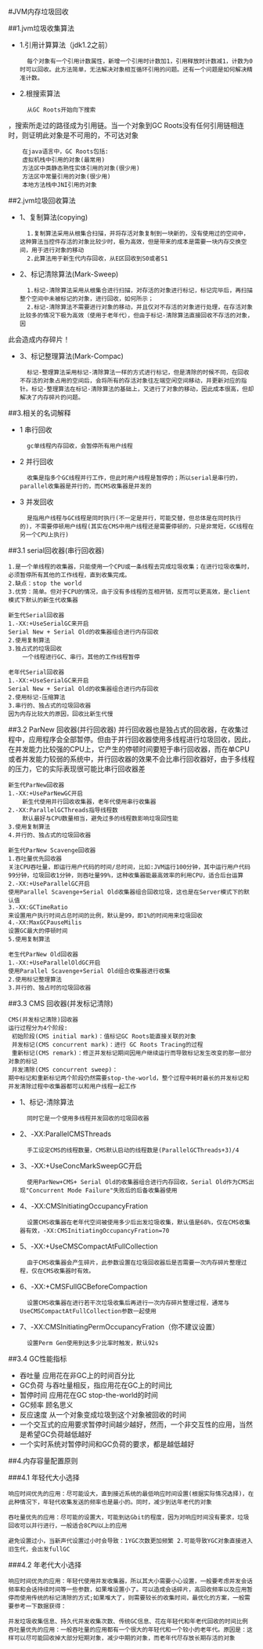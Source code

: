 #JVM内存垃圾回收

##1.jvm垃圾收集算法

- 1.引用计算算法（jdk1.2之前）

		每个对象有一个引用计数属性，新增一个引用时计数加1，引用释放时计数减1，计数为0时可以回收。此方法简单，无法解决对象相互循环引用的问题。还有一个问题是如何解决精准计数。
- 2.根搜索算法

		从GC Roots开始向下搜索
，搜索所走过的路径成为引用链。当一个对象到GC Roots没有任何引用链相连时，则证明此对象是不可用的，不可达对象

		在java语言中，GC Roots包括:
		虚拟机栈中引用的对象(最常用)
		方法区中类静态熟性实体引用的对象(很少用)
		方法区中常量引用的对象(很少用)
		本地方法栈中JNI引用的对象

##2.jvm垃圾回收算法

- 1、复制算法(copying)

		1.复制算法采用从根集合扫描，并将存活对象复制到一块新的，没有使用过的空间中，这种算法当控件存活的对象比较少时，极为高效，但是带来的成本是需要一块内存交换空间，用于进行对象的移动
		2.此算法用于新生代内存回收，从E区回收到S0或者S1	
- 2、标记清除算法(Mark-Sweep)

		1.标记-清除算法采用从根集合进行扫描，对存活的对象进行标记，标记完毕后，再扫描整个空间中未被标记的对象，进行回收，如何所示；
		2.标记-清除算法不需要进行对象的移动，并且仅对不存活的对象进行处理，在存活对象比较多的情况下极为高效（使用于老年代），但由于标记-清除算法直接回收不存活的对象，因

此会造成内存碎片！
- 3、标记整理算法(Mark-Compac)

		标记-整理算法采用标记-清除算法一样的方式进行标记，但是清除的时候不同，在回收不存活的对象占用的空间后，会将所有的存活对象往左端空闲空间移动，并更新对应的指针。标记-整理算法在标记-清除算法的基础上，又进行了对象的移动，因此成本很高，但却解决了内存碎片的问题。

##3.相关的名词解释

- 1 串行回收

		gc单线程内存回收，会暂停所有用户线程

- 2 并行回收

 		收集是指多个GC线程并行工作，但此时用户线程是暂停的；所以serial是串行的，parallel收集器是并行的，而CMS收集器是并发的
		
- 3 并发回收

		是指用户线程与GC线程是同时执行(不一定是并行，可能交替，但总体是在同时执行的)，不需要停顿用户线程(其实在CMS中用户线程还是需要停顿的，只是非常短，GC线程在另一个CPU上执行)

##3.1 serial回收器(串行回收器)

	1.是一个单线程的收集器，只能使用一个CPU或一条线程去完成垃圾收集；在进行垃圾收集时，必须暂停所有其他的工作线程，直到收集完成。
	2.缺点：stop the world
	3.优势：简单。但对于CPU的情况，由于没有多线程的互相开销，反而可以更高效，是client模式下默认的新生代收集器
		
	新生代Serial回收器
	1.-XX:+UseSerialGC来开启
	Serial New + Serial Old的收集器组合进行内存回收
	2.使用复制算法
	3.独占式的垃圾回收
		一个线程进行GC、串行。其他的工作线程暂停
		
	老年代Serial回收器
	1.-XX:+UseSerialGC来开启
	Serial New + Serial Old的收集器组合进行内存回收
	2.使用标记-压缩算法
	3.串行的、独占式的垃圾回收器
	因为内存比较大的原因，回收比新生代慢

##3.2 ParNew 回收器(并行回收器)
	并行回收器也是独占式的回收器，在收集过程中，应用程序会全部暂停。但由于并行回收器使用多线程进行垃圾回收，因此，在并发能力比较强的CPU上，它产生的停顿时间要短于串行回收器，而在单CPU或者并发能力较弱的系统中，并行回收器的效果不会比串行回收器好，由于多线程的压力，它的实际表现很可能比串行回收器差	

	新生代ParNew回收器
	1.-XX:+UseParNewGC开启
		新生代使用并行回收收集器，老年代使用串行收集器
	2.-XX:ParallelGCThreads指导线程数
		默认最好与CPU数量相当，避免过多的线程数影响垃圾回性能
	3.使用复制算法
	4.并行的、独占式的垃圾回收器

	新生代ParNew Scavenge回收器
	1.吞吐量优先回收器
	关注CPU吞吐量，即运行用户代码的时间/总时间，比如:JVM运行100分钟，其中运行用户代码99分钟，垃圾回收1分钟，则吞吐量99%，这种收集器能最高效率的利用CPU，适合后台运算
	2.-XX:+UseParallelGC开启
	使用Parallel Scavenge+Serial Old收集器组合回收垃圾，这也是在Server模式下的默认值
	3.-XX:GCTimeRatio
	来设置用户执行时间占总时间的比例，默认是99，即1%的时间用来垃圾回收
	4.-XX:MaxGCPauseMilis
	设置GC最大的停顿时间
	5.使用复制算法

	老生代ParNew Old回收器
	1.-XX:+UseParallelOldGC开启
	使用Parallel Scavenge+Serial Old组合收集器进行收集
	2.使用标记整理算法
	3.并行的、独占时的垃圾回收器

##3.3 CMS 回收器(并发标记清除)

	CMS(并发标记清除)回收器
	运行过程分为4个阶段:
	 初始阶段(CMS initial mark)：值标记GC Roots能直接关联的对象
	 并发标记(CMS concurrent mark)：进行 GC Roots Tracing的过程
	 重新标记(CMS remark)：修正并发标记期间因用户继续运行而导致标记发生改变的那一部分对象的标记
	 并发清除(CMS concurrent sweep)：
	期中标记和重新标记两个阶段仍然需要stop-the-world，整个过程中耗时最长的并发标记和并发清除过程中收集器都可以和用户线程一起工作

- 1、标记-清除算法

		同时它是一个使用多线程并发回收的垃圾回收器
- 2、-XX:ParallelCMSThreads

		手工设定CMS的线程数量，CMS默认启动的线程数是(ParallelGCThreads+3)/4
- 3、-XX:+UseConcMarkSweepGC开启

		使用ParNew+CMS+ Serial Old的收集器组合进行内存回收，Serial Old作为CMS出现"Concurrent Mode Failure"失败后的后备收集器使用
- 4、-XX:CMSInitiatingOccupancyFration

		设置CMS收集器在老年代空间被使用多少后出发垃圾收集，默认值是68%，仅在CMS收集器有效，-XX:CMSInitiatingOccupancyFration=70
- 5、-XX:+UseCMSCompactAtFullCollection

		由于CMS收集器会产生碎片，此参数设置在垃圾回收器后是否需要一次内存碎片整理过程，仅在CMS收集器时有效。
- 6、-XX:+CMSFullGCBeforeCompaction

		设置CMS收集器在进行若干次垃圾收集后再进行一次内存碎片整理过程，通常与UseCMSCompactAtFullCollection参数一起使用
- 7、-XX:CMSInitiatingPermOccupancyFration（你不建议设置）

		设置Perm Gen使用到达多少比率时触发，默认92s


##3.4 GC性能指标

- 吞吐量  应用花在非GC上的时间百分比
- GC负荷  与吞吐量相反，指应用花在GC上的时间比
- 暂停时间 应用花在GC stop-the-world的时间
- GC频率  顾名思义
- 反应速度 从一个对象变成垃圾到这个对象被回收的时间
- 一个交互式的应用要求暂停时间越少越好，然而，一个非交互性的应用，当然是希望GC负荷越低越好
- 一个实时系统对暂停时间和GC负荷的要求，都是越低越好


##4.内存容量配置原则

###4.1 年轻代大小选择

	响应时间优先的应用：尽可能设大，直到接近系统的最低响应时间设置(根据实际情况选择)，在此种情况下，年轻代收集发送的频率也是最小的。同时，减少到达年老代的对象

	吞吐量优先的应用：尽可能的设置大，可能到达Gbit的程度，因为对响应时间没有要求，垃圾回收可以并行进行，一般适合8CPU以上的应用

	避免设置过小，当新声代设置过小时会导致：1YGC次数更加频繁 2.可能导致YGC对象直接进入旧生代，会出发fullGC

###4.2 年老代大小选择

	响应时间优先的应用：年轻代使用并发收集器，所以其大小需要小心设置，一般要考虑并发会话频率和会话持续时间等一些参数，如果堆设置小了。可以造成会话碎片，高回收频率以及应用暂停而使用传统的标记清除的方式;如果堆大了，则需要较长的收集时间，最优化的方案，一般需要参考一下数据获得：

    并发垃圾收集信息、持久代并发收集次数、传统GC信息、花在年轻代和年老代回收的时间比例
    吞吐量优先的应用：一般吞吐量的应用都有一个很大的年轻代和一个较小的老年代。原因是：这样可以尽可能回收掉大部分短期对象，减少中期的对象，而老年代尽存放长期存活的对象
